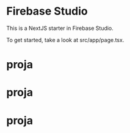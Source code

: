 # Firebase Studio

This is a NextJS starter in Firebase Studio.

To get started, take a look at src/app/page.tsx.
# proja
# proja
# proja
